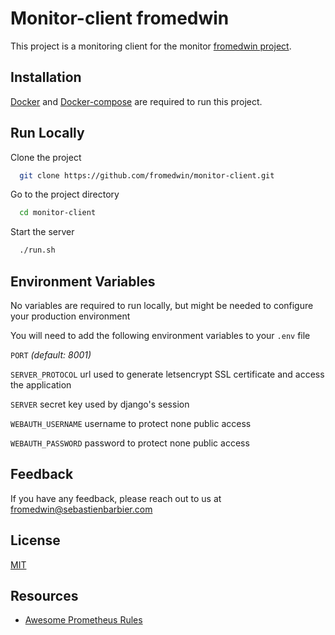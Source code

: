 
# Monitor-client fromedwin

This project is a monitoring client for the monitor [fromedwin project]().


## Installation

[Docker](https://www.docker.com/) and [Docker-compose](https://docs.docker.com/compose/) are required to run this project.
## Run Locally

Clone the project

```bash
  git clone https://github.com/fromedwin/monitor-client.git
```

Go to the project directory

```bash
  cd monitor-client
```

Start the server

```bash
  ./run.sh
```
  
## Environment Variables

No variables are required to run locally, but might be needed to configure your production environment

You will need to add the following environment variables to your `.env` file

`PORT` *(default: 8001)*

`SERVER_PROTOCOL` url used to generate letsencrypt SSL certificate and access the application

`SERVER` secret key used by django's session

`WEBAUTH_USERNAME` username to protect none public access

`WEBAUTH_PASSWORD` password to protect none public access

  
## Feedback

If you have any feedback, please reach out to us at fromedwin@sebastienbarbier.com

  
## License

[MIT](https://choosealicense.com/licenses/mit/)


## Resources

- [Awesome Prometheus Rules](https://awesome-prometheus-alerts.grep.to/rules.html)
